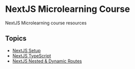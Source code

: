 # NextJS Microlearning Course

NextJS Microlearning course resources


## Topics

- [NextJS Setup](./topics/nextjs-setup/)
- [NextJS TypeScript](./topics/nextjs-typescript/)
- [NextJS Nested & Dynamic Routes](./topics/nextjs-nested-and-dynamic-routes/)
